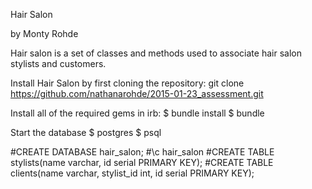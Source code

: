 Hair Salon

by Monty Rohde

Hair salon is a set of classes and methods used to associate hair salon stylists and customers.


Install Hair Salon by first cloning the repository:
git clone https://github.com/nathanarohde/2015-01-23_assessment.git

Install all of the required gems in irb:
$ bundle install
$ bundle

Start the database
$ postgres
$ psql

#CREATE DATABASE hair_salon;
#\c hair_salon
#CREATE TABLE stylists(name varchar, id serial PRIMARY KEY);
#CREATE TABLE clients(name varchar, stylist_id int, id serial PRIMARY KEY);

